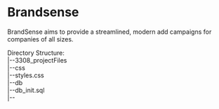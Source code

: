 # Brandsense

BrandSense aims to provide a streamlined, modern add campaigns for companies of all sizes.

Directory Structure:     
|--3308_projectFiles   
  |--css  
    |--styles.css  
  |--db  
    |--db_init.sql  
  |--
  

  
